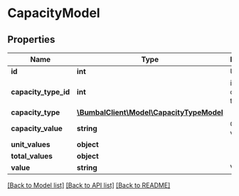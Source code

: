 # CapacityModel

## Properties
Name | Type | Description | Notes
------------ | ------------- | ------------- | -------------
**id** | **int** | Unique ID | [optional] 
**capacity_type_id** | **int** | id for capacity type | [optional] 
**capacity_type** | [**\BumbalClient\Model\CapacityTypeModel**](CapacityTypeModel.md) |  | [optional] 
**capacity_value** | **string** | Capacity value | [optional] 
**unit_values** | **object** |  | [optional] 
**total_values** | **object** |  | [optional] 
**value** | **string** | Value | [optional] 

[[Back to Model list]](../README.md#documentation-for-models) [[Back to API list]](../README.md#documentation-for-api-endpoints) [[Back to README]](../README.md)


